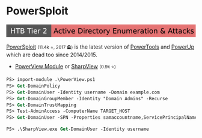 # PowerSploit

[![active_directory_enumeration_attacks](../../../../_badges/htb/active_directory_enumeration_attacks.svg)](https://academy.hackthebox.com/course/preview/active-directory-enumeration--attacks)

<div class="row row-cols-lg-2"><div>

[PowerSploit](https://github.com/PowerShellMafia/PowerSploit/) <small>(11.4k ⭐, 2017 🪦)</small> is the latest version of [PowerTools](https://github.com/PowerShellEmpire/PowerTools/tree/master/PowerUp) and [PowerUp](https://github.com/HarmJ0y/PowerUp) which are dead too since 2014/2015.
</div><div>

* [PowerView Module](https://github.com/PowerShellMafia/PowerSploit/blob/master/Recon/PowerView.ps1) or [SharpView](https://github.com/tevora-threat/SharpView) <small>(0.9k ⭐)</small>

```ps
PS> import-module .\PowerView.ps1
PS> Get-DomainPolicy
PS> Get-DomainUser -Identity username -Domain example.com
PS> Get-DomainGroupMember -Identity "Domain Admins" -Recurse
PS> Get-DomainTrustMapping
PS> Test-AdminAccess -ComputerName TARGET_HOST
PS> Get-DomainUser -SPN -Properties samaccountname,ServicePrincipalName
```
```ps
PS> .\SharpView.exe Get-DomainUser -Identity username
```
</div></div>